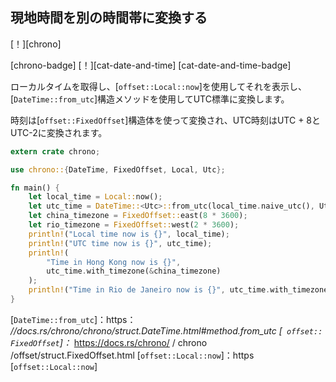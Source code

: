 ## <!--Convert a local time to another timezone--> 現地時間を別の時間帯に変換する

<!--[!][chrono]-->
[！][chrono]
<!--[chrono-badge] [!][cat-date-and-time]-->
[chrono-badge] [！][cat-date-and-time]
[cat-date-and-time-badge]
<!--Gets the local time and displays it using [`offset::Local::now`] and then converts it to the UTC standard using the [`DateTime::from_utc`] struct method.-->
ローカルタイムを取得し、[`offset::Local::now`]を使用してそれを表示し、[`DateTime::from_utc`]構造メソッドを使用してUTC標準に変換します。
<!--A time is then converted using the [`offset::FixedOffset`] struct and the UTC time is then converted to UTC+8 and UTC-2.-->
時刻は[`offset::FixedOffset`]構造体を使って変換され、UTC時刻はUTC + 8とUTC-2に変換されます。

```rust
extern crate chrono;

use chrono::{DateTime, FixedOffset, Local, Utc};

fn main() {
    let local_time = Local::now();
    let utc_time = DateTime::<Utc>::from_utc(local_time.naive_utc(), Utc);
    let china_timezone = FixedOffset::east(8 * 3600);
    let rio_timezone = FixedOffset::west(2 * 3600);
    println!("Local time now is {}", local_time);
    println!("UTC time now is {}", utc_time);
    println!(
        "Time in Hong Kong now is {}",
        utc_time.with_timezone(&china_timezone)
    );
    println!("Time in Rio de Janeiro now is {}", utc_time.with_timezone(&rio_timezone));
}
```

<!--[`DateTime::from_utc`]:https://docs.rs/chrono/ */chrono/struct.DateTime.html#method.from_utc [`offset::FixedOffset`]: https://docs.rs/chrono/* /chrono/offset/struct.FixedOffset.html [`offset::Local::now`]: https://docs.rs/chrono/*/chrono/offset/struct.Local.html#method.now-->
[`DateTime::from_utc`]：https： *//docs.rs/chrono/chrono/struct.DateTime.html#method.from_utc [` offset:: FixedOffset`]：* https://docs.rs/chrono/ / chrono /offset/struct.FixedOffset.html [`offset::Local::now`]：https [`offset::Local::now`]
